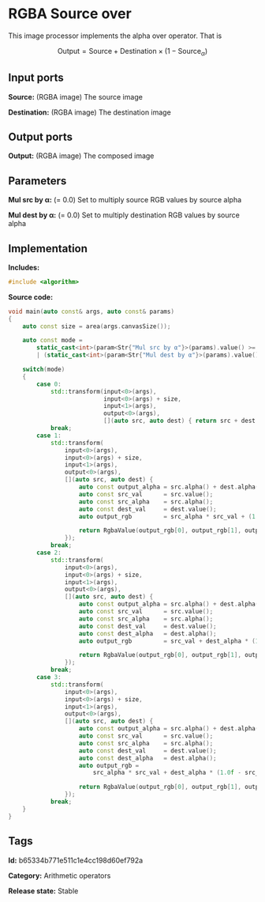 # RGBA Source over

This image processor implements the alpha over operator. That is

$$\text{Output} = \text{Source} + \text{Destination}\times\left(1 - \text{Source}_\alpha \right)$$

## Input ports

__Source:__ (RGBA image) The source image

__Destination:__ (RGBA image) The destination image

## Output ports

__Output:__ (RGBA image) The composed image

## Parameters

__Mul src by α:__ (= 0.0) Set to multiply source RGB values by source alpha

__Mul dest by α:__ (= 0.0) Set to multiply destination RGB values by source alpha

## Implementation

__Includes:__ 

```c++
#include <algorithm>
```

__Source code:__ 

```c++
void main(auto const& args, auto const& params)
{
	auto const size = area(args.canvasSize());

	auto const mode =
	    static_cast<int>(param<Str{"Mul src by α"}>(params).value() >= 0.5f)
	    | (static_cast<int>(param<Str{"Mul dest by α"}>(params).value() >= 0.5f) << 1);

	switch(mode)
	{
		case 0:
			std::transform(input<0>(args),
			               input<0>(args) + size,
			               input<1>(args),
			               output<0>(args),
			               [](auto src, auto dest) { return src + dest * (1.0f - src.alpha()); });
			break;
		case 1:
			std::transform(
			    input<0>(args),
			    input<0>(args) + size,
			    input<1>(args),
			    output<0>(args),
			    [](auto src, auto dest) {
				    auto const output_alpha = src.alpha() + dest.alpha() * (1.0f - src.alpha());
				    auto const src_val      = src.value();
				    auto const src_alpha    = src.alpha();
				    auto const dest_val     = dest.value();
				    auto output_rgb         = src_alpha * src_val + (1.0f - src_alpha) * dest_val;

				    return RgbaValue(output_rgb[0], output_rgb[1], output_rgb[2], output_alpha);
			    });
			break;
		case 2:
			std::transform(
			    input<0>(args),
			    input<0>(args) + size,
			    input<1>(args),
			    output<0>(args),
			    [](auto src, auto dest) {
				    auto const output_alpha = src.alpha() + dest.alpha() * (1.0f - src.alpha());
				    auto const src_val      = src.value();
				    auto const src_alpha    = src.alpha();
				    auto const dest_val     = dest.value();
				    auto const dest_alpha   = dest.alpha();
				    auto output_rgb         = src_val + dest_alpha * (1.0f - src_alpha) * dest_val;

				    return RgbaValue(output_rgb[0], output_rgb[1], output_rgb[2], output_alpha);
			    });
			break;
		case 3:
			std::transform(
			    input<0>(args),
			    input<0>(args) + size,
			    input<1>(args),
			    output<0>(args),
			    [](auto src, auto dest) {
				    auto const output_alpha = src.alpha() + dest.alpha() * (1.0f - src.alpha());
				    auto const src_val      = src.value();
				    auto const src_alpha    = src.alpha();
				    auto const dest_val     = dest.value();
				    auto const dest_alpha   = dest.alpha();
				    auto output_rgb =
				        src_alpha * src_val + dest_alpha * (1.0f - src_alpha) * dest_val;

				    return RgbaValue(output_rgb[0], output_rgb[1], output_rgb[2], output_alpha);
			    });
			break;
	}
}
```

## Tags

__Id:__ b65334b771e511c1e4cc198d60ef792a

__Category:__ Arithmetic operators

__Release state:__ Stable